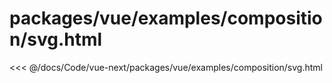 # packages/vue/examples/composition/svg.html

<<< @/docs/Code/vue-next/packages/vue/examples/composition/svg.html
